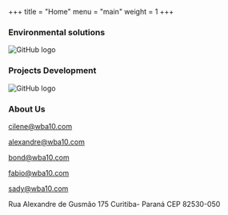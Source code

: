 +++
title = "Home"
menu = "main"
weight = 1
+++

### Environmental solutions

![GitHub logo](/images/florestatropicalalter.jpg)

### Projects Development

![GitHub logo](/images/projetos.jpg)

### About Us

cilene@wba10.com

alexandre@wba10.com

bond@wba10.com

fabio@wba10.com

sady@wba10.com

Rua Alexandre de Gusmão 175 Curitiba- Paraná
CEP 82530-050
